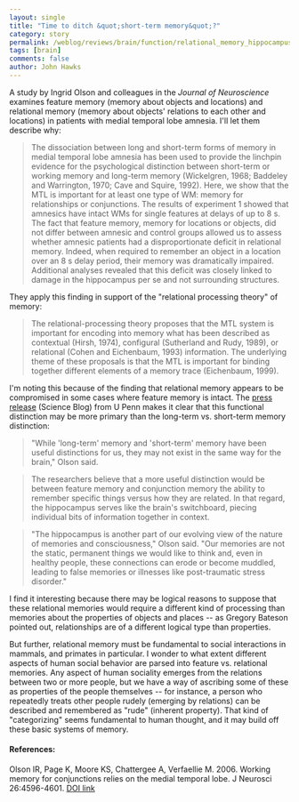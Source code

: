 ```yaml
---
layout: single 
title: "Time to ditch &quot;short-term memory&quot;?" 
category: story
permalink: /weblog/reviews/brain/function/relational_memory_hippocampus_olson_2006.html
tags: [brain] 
comments: false 
author: John Hawks 
---
```



<p>
A study by Ingrid Olson and colleagues in the <i>Journal of Neuroscience</i> examines feature memory (memory about objects and locations) and relational memory (memory about objects' relations to each other and locations) in patients with medial temporal lobe amnesia. I'll let them describe why: 
</p>

<blockquote>The dissociation between long and short-term forms of memory in medial temporal lobe amnesia has been used to provide the linchpin evidence for the psychological distinction between short-term or working memory and long-term memory (Wickelgren, 1968; Baddeley and Warrington, 1970; Cave and Squire, 1992). Here, we show that the MTL is important for at least one type of WM: memory for relationships or conjunctions. The results of experiment 1 showed that amnesics have intact WMs for single features at delays of up to 8 s. The fact that feature memory, memory for locations or objects, did not differ between amnesic and control groups allowed us to assess whether amnesic patients had a disproportionate deficit in relational memory. Indeed, when required to remember an object in a location over an 8 s delay period, their memory was dramatically impaired. Additional analyses revealed that this deficit was closely linked to damage in the hippocampus per se and not surrounding structures.</blockquote>

<p>
They apply this finding in support of the "relational processing theory" of memory: 
</p>

<blockquote>The relational-processing theory proposes that the MTL system is important for encoding into memory what has been described as contextual (Hirsh, 1974), configural (Sutherland and Rudy, 1989), or relational (Cohen and Eichenbaum, 1993) information. The underlying theme of these proposals is that the MTL is important for binding together different elements of a memory trace (Eichenbaum, 1999).</blockquote>

<p>
I'm noting this because of the finding that relational memory appears to be compromised in some cases where feature memory is intact. The <a href="http://www.scienceblog.com/cms/amnesiac-study-offers-insights-into-how-working-memory-works-10701.html">press release</a> (Science Blog) from U Penn makes it clear that this functional distinction may be more primary than the long-term vs. short-term memory distinction: 
</p>

<blockquote>"While 'long-term' memory and 'short-term' memory have been useful distinctions for us, they may not exist in the same way for the brain," Olson said.</blockquote>

<blockquote>The researchers believe that a more useful distinction would be between feature memory and conjunction memory the ability to remember specific things versus how they are related. In that regard, the hippocampus serves like the brain's switchboard, piecing individual bits of information together in context.</blockquote>

<blockquote>"The hippocampus is another part of our evolving view of the nature of memories and consciousness," Olson said. "Our memories are not the static, permanent things we would like to think and, even in healthy people, these connections can erode or become muddled, leading to false memories or illnesses like post-traumatic stress disorder."</blockquote>

<p>
I find it interesting because there may be logical reasons to suppose that these relational memories would require a different kind of processing than memories about the properties of objects and places -- as Gregory Bateson pointed out, relationships are of a different logical type than properties. 
</p>

<p>
But further, relational memory must be fundamental to social interactions in mammals, and primates in particular. I wonder to what extent different aspects of human social behavior are parsed into feature vs. relational memories. Any aspect of human sociality emerges from the relations between two or more people, but we have a way of ascribing some of these as properties of the people themselves -- for instance, a person who repeatedly treats other people rudely (emerging by relations) can be described and remembered as "rude" (inherent property). That kind of "categorizing" seems fundamental to human thought, and it may build off these basic systems of memory. 
</p>

<h4>References:</h4>

<p class="cite">Olson IR, Page K, Moore KS, Chattergee A, Verfaellie M. 2006. Working memory for conjunctions relies on the medial temporal lobe. J Neurosci 26:4596-4601. <a href="http://dx.doi.org/10.1523/JNEUROSCI.1923-05.2006">DOI link</a></p>

